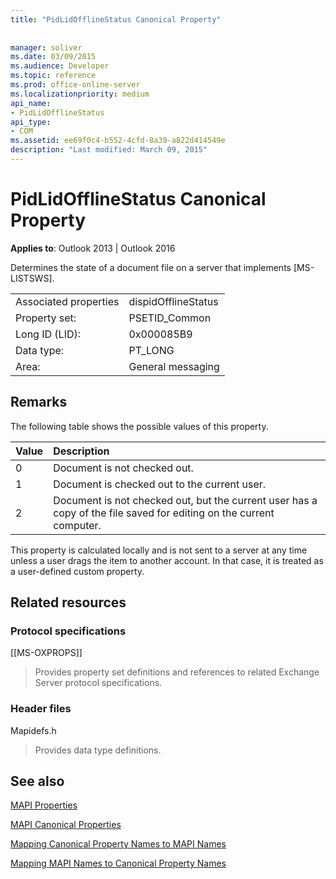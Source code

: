 ```yaml
---
title: "PidLidOfflineStatus Canonical Property"
 
 
manager: soliver
ms.date: 03/09/2015
ms.audience: Developer
ms.topic: reference
ms.prod: office-online-server
ms.localizationpriority: medium
api_name:
- PidLidOfflineStatus
api_type:
- COM
ms.assetid: ee69f0c4-b552-4cfd-8a39-a822d414549e
description: "Last modified: March 09, 2015"
---
```


# PidLidOfflineStatus Canonical Property

  
  
**Applies to**: Outlook 2013 | Outlook 2016 
  
Determines the state of a document file on a server that implements [MS-LISTSWS].
  
|||
|:-----|:-----|
|Associated properties  <br/> |dispidOfflineStatus  <br/> |
|Property set:  <br/> |PSETID_Common  <br/> |
|Long ID (LID):  <br/> |0x000085B9  <br/> |
|Data type:  <br/> |PT_LONG  <br/> |
|Area:  <br/> |General messaging  <br/> |
   
## Remarks

The following table shows the possible values of this property.
  
|**Value**|**Description**|
|:-----|:-----|
|0  <br/> |Document is not checked out. |
|1  <br/> |Document is checked out to the current user. |
|2  <br/> |Document is not checked out, but the current user has a copy of the file saved for editing on the current computer. |
   
This property is calculated locally and is not sent to a server at any time unless a user drags the item to another account. In that case, it is treated as a user-defined custom property.
  
## Related resources

### Protocol specifications

[[MS-OXPROPS]] 
  
> Provides property set definitions and references to related Exchange Server protocol specifications.
    
### Header files

Mapidefs.h
  
> Provides data type definitions.
    
## See also



[MAPI Properties](mapi-properties.md)
  
[MAPI Canonical Properties](mapi-canonical-properties.md)
  
[Mapping Canonical Property Names to MAPI Names](mapping-canonical-property-names-to-mapi-names.md)
  
[Mapping MAPI Names to Canonical Property Names](mapping-mapi-names-to-canonical-property-names.md)

